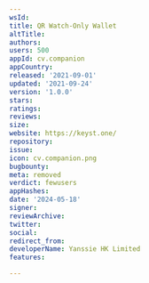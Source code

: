 ```yaml
---
wsId: 
title: QR Watch-Only Wallet
altTitle: 
authors: 
users: 500
appId: cv.companion
appCountry: 
released: '2021-09-01'
updated: '2021-09-24'
version: '1.0.0'
stars: 
ratings: 
reviews: 
size: 
website: https://keyst.one/
repository: 
issue: 
icon: cv.companion.png
bugbounty: 
meta: removed
verdict: fewusers
appHashes: 
date: '2024-05-18'
signer: 
reviewArchive: 
twitter: 
social: 
redirect_from: 
developerName: Yanssie HK Limited
features: 

---
```


